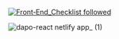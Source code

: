 [![Front‑End_Checklist followed](https://img.shields.io/badge/Front‑End_Checklist-followed-brightgreen.svg)](https://github.com/thedaviddias/Front-End-Checklist/)


![dapo-react netlify app_ (1)](https://user-images.githubusercontent.com/95668340/209917911-578cb609-0933-4581-ac8e-db50644dbce1.png)
